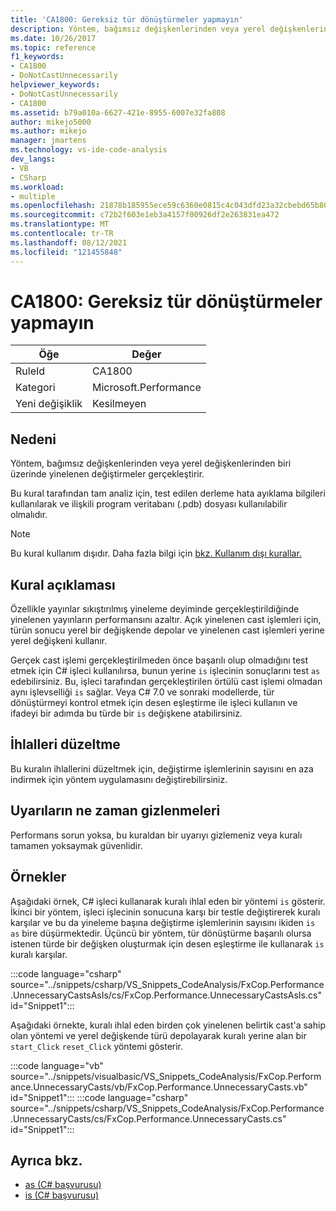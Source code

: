 ```yaml
---
title: 'CA1800: Gereksiz tür dönüştürmeler yapmayın'
description: Yöntem, bağımsız değişkenlerinden veya yerel değişkenlerinden biri üzerinde yinelenen değiştirmeler gerçekleştirir.
ms.date: 10/26/2017
ms.topic: reference
f1_keywords:
- CA1800
- DoNotCastUnnecessarily
helpviewer_keywords:
- DoNotCastUnnecessarily
- CA1800
ms.assetid: b79a010a-6627-421e-8955-6007e32fa808
author: mikejo5000
ms.author: mikejo
manager: jmartens
ms.technology: vs-ide-code-analysis
dev_langs:
- VB
- CSharp
ms.workload:
- multiple
ms.openlocfilehash: 21878b185955ece59c6360e0815c4c043dfd23a32cbebd65b806d1432db669fa
ms.sourcegitcommit: c72b2f603e1eb3a4157f00926df2e263831ea472
ms.translationtype: MT
ms.contentlocale: tr-TR
ms.lasthandoff: 08/12/2021
ms.locfileid: "121455848"
---
```

# <a name="ca1800-do-not-cast-unnecessarily"></a>CA1800: Gereksiz tür dönüştürmeler yapmayın

|Öğe|Değer|
|-|-|
|RuleId|CA1800|
|Kategori|Microsoft.Performance|
|Yeni değişiklik|Kesilmeyen|

## <a name="cause"></a>Nedeni
Yöntem, bağımsız değişkenlerinden veya yerel değişkenlerinden biri üzerinde yinelenen değiştirmeler gerçekleştirir.

Bu kural tarafından tam analiz için, test edilen derleme hata ayıklama bilgileri kullanılarak ve ilişkili program veritabanı (.pdb) dosyası kullanılabilir olmalıdır.

> [!NOTE]
> Bu kural kullanım dışıdır. Daha fazla bilgi için [bkz. Kullanım dışı kurallar.](fxcop-unported-deprecated-rules.md)

## <a name="rule-description"></a>Kural açıklaması
Özellikle yayınlar sıkıştırılmış yineleme deyiminde gerçekleştirildiğinde yinelenen yayınların performansını azaltır. Açık yinelenen cast işlemleri için, türün sonucu yerel bir değişkende depolar ve yinelenen cast işlemleri yerine yerel değişkeni kullanır.

Gerçek cast işlemi gerçekleştirilmeden önce başarılı olup olmadığını test etmek için C# işleci kullanılırsa, bunun yerine `is` işlecinin sonuçlarını test `as` edebilirsiniz. Bu, işleci tarafından gerçekleştirilen örtülü cast işlemi olmadan aynı işlevselliği `is` sağlar. Veya C# 7.0 ve sonraki modellerde, tür dönüştürmeyi kontrol etmek için desen eşleştirme ile işleci kullanın ve ifadeyi bir adımda bu türde bir `is` değişkene atabilirsiniz. [](/dotnet/csharp/language-reference/keywords/is#pattern-matching-with-is)

## <a name="how-to-fix-violations"></a>İhlalleri düzeltme
Bu kuralın ihlallerini düzeltmek için, değiştirme işlemlerinin sayısını en aza indirmek için yöntem uygulamasını değiştirebilirsiniz.

## <a name="when-to-suppress-warnings"></a>Uyarıların ne zaman gizlenmeleri
Performans sorun yoksa, bu kuraldan bir uyarıyı gizlemeniz veya kuralı tamamen yoksaymak güvenlidir.

## <a name="examples"></a>Örnekler
Aşağıdaki örnek, C# işleci kullanarak kuralı ihlal eden bir yöntemi `is` gösterir. İkinci bir yöntem, işleci işlecinin sonucuna karşı bir testle değiştirerek kuralı karşılar ve bu da yineleme başına değiştirme işlemlerinin sayısını ikiden `is` `as` bire düşürmektedir. Üçüncü bir yöntem, tür dönüştürme başarılı olursa istenen türde bir değişken oluşturmak için desen eşleştirme ile kullanarak `is` kuralı karşılar. [](/dotnet/csharp/language-reference/keywords/is#pattern-matching-with-is)

:::code language="csharp" source="../snippets/csharp/VS_Snippets_CodeAnalysis/FxCop.Performance.UnnecessaryCastsAsIs/cs/FxCop.Performance.UnnecessaryCastsAsIs.cs" id="Snippet1":::

Aşağıdaki örnekte, kuralı ihlal eden birden çok yinelenen belirtik cast'a sahip olan yöntemi ve yerel değişkende türü depolayarak kuralı yerine alan bir `start_Click` `reset_Click` yöntemi gösterir.

:::code language="vb" source="../snippets/visualbasic/VS_Snippets_CodeAnalysis/FxCop.Performance.UnnecessaryCasts/vb/FxCop.Performance.UnnecessaryCasts.vb" id="Snippet1":::
:::code language="csharp" source="../snippets/csharp/VS_Snippets_CodeAnalysis/FxCop.Performance.UnnecessaryCasts/cs/FxCop.Performance.UnnecessaryCasts.cs" id="Snippet1":::

## <a name="see-also"></a>Ayrıca bkz.

- [as (C# başvurusu)](/dotnet/csharp/language-reference/keywords/as)
- [is (C# başvurusu)](/dotnet/csharp/language-reference/keywords/is)
